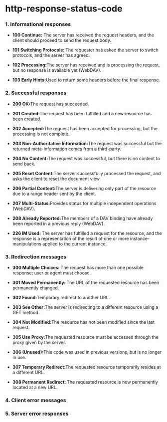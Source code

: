 # http-response-status-code
### 1. Informational responses
- <p><b>100 Continue:</b> The server has received the request headers, and the client should proceed to send the request body.<p/>
- <p><b>101 Switching Protocols: </b>The requester has asked the server to switch protocols, and the server has agreed.</p>
- <p><b>102 Processing:</b>The server has received and is processing the request, but no response is available yet (WebDAV).</p>
- <p><b>103 Early Hints:</b>Used to return some headers before the final response.</p>
  
### 2. Successful responses
- <p><b>200 OK:</b>The request has succeeded.</p>
- <p><b>201 Created:</b>The request has been fulfilled and a new resource has been created.</p>
- <p><b>202 Accepted:</b>The request has been accepted for processing, but the processing is not complete.</p>
- <p><b>203 Non-Authoritative Information:</b>The request was successful but the returned meta-information comes from a third-party.</p>
- <p><b>204 No Content:</b>The request was successful, but there is no content to send back.</p>
- <p><b>205 Reset Content:</b>The server successfully processed the request, and asks the client to reset the document view.</p>
- <p><b>206 Partial Content:</b>The server is delivering only part of the resource due to a range header sent by the client.</p>
- <p><b>207 Multi-Status:</b>Provides status for multiple independent operations (WebDAV).</p>
- <p><b>208 Already Reported:</b>The members of a DAV binding have already been reported in a previous reply (WebDAV).</p>
- <p><b>226 IM Used: </b>The server has fulfilled a request for the resource, and the response is a representation of the result of one or more instance-manipulations applied to the current instance.</p>

### 3. Redirection messages
- <p><b>300 Multiple Choices: </b>The request has more than one possible response; user or agent must choose.</p>
- <p><b>301 Moved Permanently: </b>The URL of the requested resource has been permanently changed.</p>
- <p><b>302 Found:</b>Temporary redirect to another URL.</p>
- <p><b>303 See Other:</b>The server is redirecting to a different resource using a GET method.</p>
- <p><b>304 Not Modified:</b>The resource has not been modified since the last request.</p>
- <p><b>305 Use Proxy:</b>The requested resource must be accessed through the proxy given by the server.</p>
- <p><b>306 (Unused):</b>This code was used in previous versions, but is no longer in use.</p>
- <p><b>307 Temporary Redirect:</b>The requested resource temporarily resides at a different URL.</p>
- <p><b>308 Permanent Redirect: </b>The requested resource is now permanently located at a new URL.</p>

### 4. Client error messages
### 5. Server error responses
